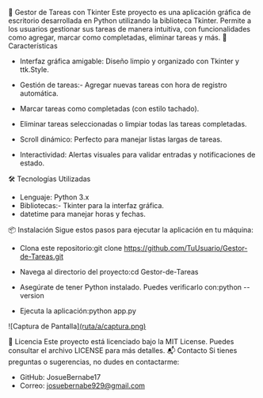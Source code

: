 📝 Gestor de Tareas con Tkinter
Este proyecto es una aplicación gráfica de escritorio desarrollada en Python utilizando la biblioteca Tkinter. Permite a los usuarios gestionar sus tareas de manera intuitiva, con funcionalidades como agregar, marcar como completadas, eliminar tareas y más.
🚀 Características
- Interfaz gráfica amigable: Diseño limpio y organizado con Tkinter y ttk.Style.
- Gestión de tareas:- Agregar nuevas tareas con hora de registro automática.
- Marcar tareas como completadas (con estilo tachado).
- Eliminar tareas seleccionadas o limpiar todas las tareas completadas.

- Scroll dinámico: Perfecto para manejar listas largas de tareas.
- Interactividad: Alertas visuales para validar entradas y notificaciones de estado.

🛠️ Tecnologías Utilizadas
- Lenguaje: Python 3.x
- Bibliotecas:- Tkinter para la interfaz gráfica.
- datetime para manejar horas y fechas.

📦 Instalación
Sigue estos pasos para ejecutar la aplicación en tu máquina:
- Clona este repositorio:git clone https://github.com/TuUsuario/Gestor-de-Tareas.git

- Navega al directorio del proyecto:cd Gestor-de-Tareas

- Asegúrate de tener Python instalado. Puedes verificarlo con:python --version

- Ejecuta la aplicación:python app.py

![Captura de Pantalla][(ruta/a/captura.png)](https://1drv.ms/i/c/af2bc2455d930ec4/ERaQ5iS0kdZFiEXfS1uBxMQB6H9SAfkH9f95ILvRuAwu-g?e=yKHPA6)

📝 Licencia
Este proyecto está licenciado bajo la MIT License. Puedes consultar el archivo LICENSE para más detalles.
📬 Contacto
Si tienes preguntas o sugerencias, no dudes en contactarme:
- GitHub: JosueBernabe17
- Correo: josuebernabe929@gmail.com







